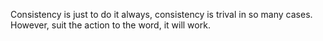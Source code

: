 Consistency is just to do it always, 
consistency is trival in so many cases.
However, suit the action to the word, it will work.
